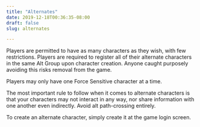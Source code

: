 ```yaml
---
title: "Alternates"
date: 2019-12-18T00:36:35-08:00
draft: false
slug: alternates

---
```


Players are permitted to have as many characters as they wish, with few restrictions. Players are required to register all of their alternate characters in the same Alt Group upon character creation. Anyone caught purposely avoiding this risks removal from the game.

Players may only have one Force Sensitive character at a time.

The most important rule to follow when it comes to alternate characters is that your characters may not interact in any way, nor share information with one another even indirectly. Avoid alt path-crossing entirely.

To create an alternate character, simply create it at the game login screen.